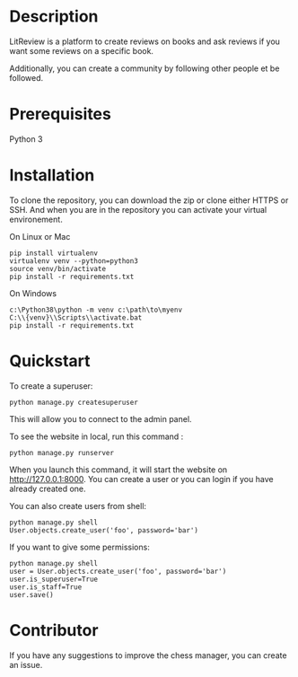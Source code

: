 # Description

LitReview is a platform to create reviews on books and ask reviews if you want some reviews on a specific book.

Additionally, you can create a community by following other people et be followed.

# Prerequisites

Python 3

# Installation

To clone the repository, you can download the zip or clone either HTTPS or SSH. And when you are in the repository you can activate your virtual environement.

On Linux or Mac
```console
pip install virtualenv
virtualenv venv --python=python3
source venv/bin/activate
pip install -r requirements.txt
```

On Windows
```console
c:\Python38\python -m venv c:\path\to\myenv
C:\\{venv}\\Scripts\\activate.bat
pip install -r requirements.txt
```

# Quickstart

To create a superuser:
```console
python manage.py createsuperuser
```
This will allow you to connect to the admin panel.

To see the website in local, run this command :

```console
python manage.py runserver
```
When you launch this command, it will start the website on http://127.0.0.1:8000.
You can create a user or you can login if you have already created one.

You can also create users from shell:
```
python manage.py shell
User.objects.create_user('foo', password='bar')
```
If you want to give some permissions:
```
python manage.py shell
user = User.objects.create_user('foo', password='bar')
user.is_superuser=True
user.is_staff=True
user.save()
```

# Contributor

If you have any suggestions to improve the chess manager, you can create an issue.
